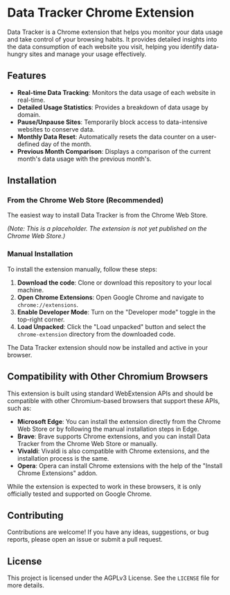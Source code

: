 # Data Tracker Chrome Extension

Data Tracker is a Chrome extension that helps you monitor your data usage and take control of your browsing habits. It provides detailed insights into the data consumption of each website you visit, helping you identify data-hungry sites and manage your usage effectively.

## Features

- **Real-time Data Tracking**: Monitors the data usage of each website in real-time.
- **Detailed Usage Statistics**: Provides a breakdown of data usage by domain.
- **Pause/Unpause Sites**: Temporarily block access to data-intensive websites to conserve data.
- **Monthly Data Reset**: Automatically resets the data counter on a user-defined day of the month.
- **Previous Month Comparison**: Displays a comparison of the current month's data usage with the previous month's.

## Installation

### From the Chrome Web Store (Recommended)

The easiest way to install Data Tracker is from the Chrome Web Store.

*(Note: This is a placeholder. The extension is not yet published on the Chrome Web Store.)*

### Manual Installation

To install the extension manually, follow these steps:

1.  **Download the code**: Clone or download this repository to your local machine.
2.  **Open Chrome Extensions**: Open Google Chrome and navigate to `chrome://extensions`.
3.  **Enable Developer Mode**: Turn on the "Developer mode" toggle in the top-right corner.
4.  **Load Unpacked**: Click the "Load unpacked" button and select the `chrome-extension` directory from the downloaded code.

The Data Tracker extension should now be installed and active in your browser.

## Compatibility with Other Chromium Browsers

This extension is built using standard WebExtension APIs and should be compatible with other Chromium-based browsers that support these APIs, such as:

- **Microsoft Edge**: You can install the extension directly from the Chrome Web Store or by following the manual installation steps in Edge.
- **Brave**: Brave supports Chrome extensions, and you can install Data Tracker from the Chrome Web Store or manually.
- **Vivaldi**: Vivaldi is also compatible with Chrome extensions, and the installation process is the same.
- **Opera**: Opera can install Chrome extensions with the help of the "Install Chrome Extensions" addon.

While the extension is expected to work in these browsers, it is only officially tested and supported on Google Chrome.

## Contributing

Contributions are welcome! If you have any ideas, suggestions, or bug reports, please open an issue or submit a pull request.

## License

This project is licensed under the AGPLv3 License. See the `LICENSE` file for more details.